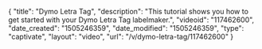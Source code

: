 {
    "title": "Dymo Letra Tag",
    "description": "This tutorial shows you how to get started with your Dymo Letra Tag labelmaker.",
    "videoid": "117462600",
    "date_created": "1505246359",
    "date_modified": "1505246359",
    "type": "captivate",
    "layout": "video",
    "url": "\/v\/dymo-letra-tag\/117462600"
}